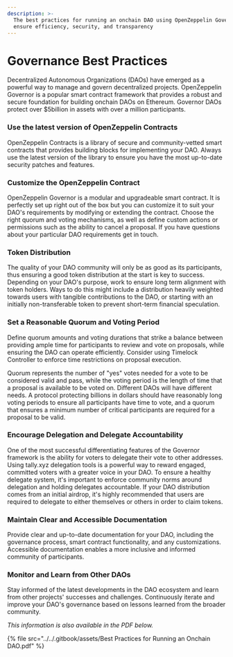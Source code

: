 ```yaml
---
description: >-
  The best practices for running an onchain DAO using OpenZeppelin Governor to
  ensure efficiency, security, and transparency
---
```


# Governance Best Practices

Decentralized Autonomous Organizations (DAOs) have emerged as a powerful way to manage and govern decentralized projects. OpenZeppelin Governor is a popular smart contract framework that provides a robust and secure foundation for building onchain DAOs on Ethereum. Governor DAOs protect over $5billion in assets with over a million participants.&#x20;

### Use the latest version of OpenZeppelin Contracts

OpenZeppelin Contracts is a library of secure and community-vetted smart contracts that provides building blocks for implementing your DAO. Always use the latest version of the library to ensure you have the most up-to-date security patches and features.&#x20;

### Customize the OpenZeppelin Contract

OpenZeppelin Governor is a modular and upgradeable smart contract. It is perfectly set up right out of the box but you can customize it to suit your DAO's requirements by modifying or extending the contract. Choose the right quorum and voting mechanisms, as well as define custom actions or permissions such as the ability to cancel a proposal. If you have questions about your particular DAO requirements get in touch.&#x20;

### Token Distribution

The quality of your DAO community will only be as good as its participants, thus ensuring a good token distribution at the start is key to success. Depending on your DAO's purpose, work to ensure long term alignment with token holders. Ways to do this might include a distribution heavily weighted towards users with tangible contributions to the DAO, or starting with an initially non-transferable token to prevent short-term financial speculation.&#x20;

### Set a Reasonable Quorum and Voting Period

Define quorum amounts and voting durations that strike a balance between providing ample time for participants to review and vote on proposals, while ensuring the DAO can operate efficiently. Consider using Timelock Controller to enforce time restrictions on proposal execution.

Quorum represents the number of "yes" votes needed for a vote to be considered valid and pass, while the voting period is the length of time that a proposal is available to be voted on. Different DAOs will have different needs. A protocol protecting billions in dollars should have reasonably long voting periods to ensure all participants have time to vote, and a quorum that ensures a minimum number of critical participants are required for a proposal to be valid.

### Encourage Delegation and Delegate Accountability

One of the most successful differentiating features of the Governor framework is the ability for voters to delegate their vote to other addresses. Using tally.xyz delegation tools is a powerful way to reward engaged, committed voters with a greater voice in your DAO. To ensure a healthy delegate system, it's important to enforce community norms around delegation and holding delegates accountable. If your DAO distribution comes from an initial airdrop, it's highly recommended that users are required to delegate to either themselves or others in order to claim tokens.&#x20;

### Maintain Clear and Accessible Documentation

Provide clear and up-to-date documentation for your DAO, including the governance process, smart contract functionality, and any customizations. Accessible documentation enables a more inclusive and informed community of participants.&#x20;

### Monitor and Learn from Other DAOs

Stay informed of the latest developments in the DAO ecosystem and learn from other projects' successes and challenges. Continuously iterate and improve your DAO's governance based on lessons learned from the broader community.

_This information is also available in the PDF below._

{% file src="../../.gitbook/assets/Best Practices for Running an Onchain DAO.pdf" %}
